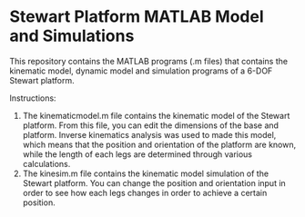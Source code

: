 # Stewart Platform MATLAB Model and Simulations

This repository contains the MATLAB programs (.m files) that contains the kinematic model, dynamic model and simulation programs of a 6-DOF Stewart platform.

Instructions:
1. The kinematicmodel.m file contains the kinematic model of the Stewart platform. From this file, you can edit the dimensions of the base and platform. Inverse kinematics analysis was used to made this model, which means that the position and orientation of the platform are known, while the length of each legs are determined through various calculations.
2. The kinesim.m file contains the kinematic model simulation of the Stewart platform. You can change the position and orientation input in order to see how each legs changes in order to achieve a certain position.
